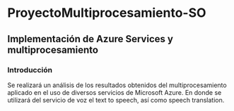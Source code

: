 # ProyectoMultiprocesamiento-SO
## Implementación de Azure Services y multiprocesamiento 
### Introducción

Se realizará un análisis de los resultados obtenidos del multiprocesamiento aplicado en el uso de diversos servicios de Microsoft Azure. En donde se utilizará del servicio de voz el text to speech, así como speech translation.
